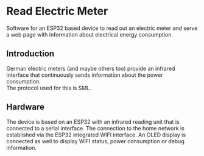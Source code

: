 # Read Electric Meter

Software for an ESP32 based device to read out an electric meter and serve a web page with information about electrical energy consumption.

## Introduction

German electric meters (and maybe others too)  provide an infrared interface that continuously sends information about the power consumption.  
The protocol used for this is SML.

## Hardware
The device is based on an ESP32 with an infrared reading unit that is connected to a serial interface. 
The connection to the home network is established via the ESP32 integrated WIFI interface.
An OLED display is connected as well to display WIFI status, power consumption or debug information.

